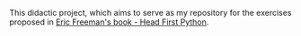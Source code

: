 This didactic project, which aims to serve as my repository for the exercises proposed in [Eric Freeman's book - Head First Python](https://www.oreilly.com/library/view/head-first-python/9781449397524/).
